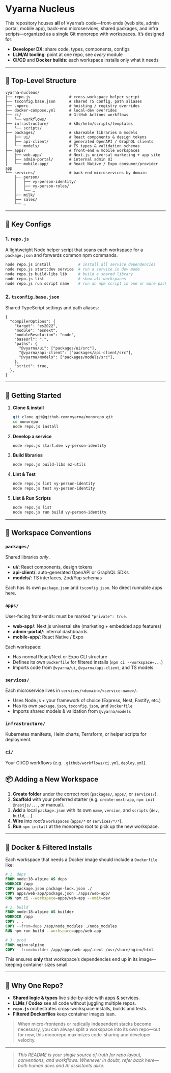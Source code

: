 # Vyarna Nucleus

This repository houses **all** of Vyarna’s code—front-ends (web site, admin portal, mobile app), back-end microservices, shared packages, and infra scripts—organized as a single Git monorepo with workspaces. It’s designed for:

- **Developer DX**: share code, types, components, configs
- **LLM/AI tooling**: point at one repo, see _every_ module
- **CI/CD** and **Docker builds**: each workspace installs only what it needs

---

## 📂 Top-Level Structure

```text
vyarna-nucleus/
├── repo.js                 # cross-workspace helper script
├── tsconfig.base.json      # shared TS config, path aliases
├── .npmrc                  # hoisting / registry overrides
├── docker-compose.yml      # local-dev overrides
├── ci/                     # GitHub Actions workflows
│   └── workflows/
├── infrastructure/         # k8s/helm/scripts/templates
│   └── scripts/
├── packages/               # shareable libraries & models
│   ├── ui/                 # React components & design tokens
│   ├── api-client/         # generated OpenAPI / GraphQL clients
│   └── models/             # TS types & validation schemas
├── apps/                   # front-end & mobile workspaces
│   ├── web-app/            # Next.js universal marketing + app site
│   ├── admin-portal/       # internal admin UI
│   └── mobile-app/         # React Native / Expo consumer/provider app
└── services/               # back-end microservices by domain
    ├── person/
    │   ├── vy-person-identity/
    │   ├── vy-person-roles/
    │   └── …
    ├── milk/
    ├── sales/
    └── …
```

---

## 🔧 Key Configs

### 1. `repo.js`

A lightweight Node helper script that scans each
workspace for a `package.json` and forwards common npm commands.

```bash
node repo.js install            # install all service dependencies
node repo.js start:dev service  # run a service in dev mode
node repo.js build-libs lib     # build a shared library
node repo.js list               # show all workspaces
node repo.js run script name    # run an npm script in one or more packages
```

### 2. `tsconfig.base.json`

Shared TypeScript settings and path aliases:

```jsonc
{
  "compilerOptions": {
    "target": "es2022",
    "module": "esnext",
    "moduleResolution": "node",
    "baseUrl": ".",
    "paths": {
      "@vyarna/ui": ["packages/ui/src"],
      "@vyarna/api-client": ["packages/api-client/src"],
      "@vyarna/models": ["packages/models/src"],
    },
    "strict": true,
  },
}
```

---

## 🚀 Getting Started

1. **Clone & install**

   ```bash
   git clone git@github.com:vyarna/monorepo.git
   cd monorepo
   node repo.js install
   ```

2. **Develop a service**

   ```bash
   node repo.js start:dev vy-person-identity
   ```

3. **Build libraries**

   ```bash
   node repo.js build-libs ez-utils
   ```

4. **Lint & Test**

   ```bash
   node repo.js lint vy-person-identity
   node repo.js test vy-person-identity
   ```

5. **List & Run Scripts**

   ```bash
   node repo.js list
   node repo.js run build vy-person-identity
   ```

---

## 🧱 Workspace Conventions

### **`packages/`**

Shared libraries _only_.

- **ui/**: React components, design tokens
- **api-client/**: auto-generated OpenAPI or GraphQL SDKs
- **models/**: TS interfaces, Zod/Yup schemas

Each has its own `package.json` and `tsconfig.json`. No direct runnable apps here.

### **`apps/`**

User-facing front-ends: must be marked `"private": true`.

- **web-app/**: Next.js universal site (marketing + embedded app features)
- **admin-portal/**: internal dashboards
- **mobile-app/**: React Native / Expo

Each workspace:

- Has normal React/Next or Expo CLI structure
- Defines its own `Dockerfile` for filtered installs (`npm ci --workspace=...`)
- Imports code from `@vyarna/ui`, `@vyarna/api-client`, and TS models

### **`services/`**

Each microservice lives in `services/<domain>/<service-name>/`.

- Uses Node.js + your framework of choice (Express, Nest, Fastify, etc.)
- Has its own `package.json`, `tsconfig.json`, and `Dockerfile`
- Imports shared models & validation from `@vyarna/models`

### **`infrastructure/`**

Kubernetes manifests, Helm charts, Terraform, or helper scripts for deployment.

### **`ci/`**

Your CI/CD workflows (e.g. `.github/workflows/ci.yml`, `deploy.yml`).

## 📦 Adding a New Workspace

1. **Create folder** under the correct root (`packages/`, `apps/`, or `services/`).
2. **Scaffold** with your preferred starter (e.g. `create-next-app`, `npm init @nestjs/...`, or manual).
3. **Add** a local `package.json` with its own `name`, `version`, and `scripts` (`dev`, `build`, …).
4. **Wire** into root’s `workspaces` (`apps/*` or `services/*/*`).
5. **Run** `npm install` at the monorepo root to pick up the new workspace.

---

## 🐳 Docker & Filtered Installs

Each workspace that needs a Docker image should include a `Dockerfile` like:

```dockerfile
# 1. deps
FROM node:18-alpine AS deps
WORKDIR /app
COPY package.json package-lock.json ./
COPY apps/web-app/package.json ./apps/web-app/
RUN npm ci --workspace=apps/web-app --omit=dev

# 2. build
FROM node:18-alpine AS builder
WORKDIR /app
COPY . .
COPY --from=deps /app/node_modules ./node_modules
RUN npm run build --workspace=apps/web-app

# 3. prod
FROM nginx:alpine
COPY --from=builder /app/apps/web-app/.next /usr/share/nginx/html
```

This ensures **only** that workspace’s dependencies end up in its image—keeping container sizes small.

---

## 🎯 Why One Repo?

- **Shared logic & types** live side-by-side with apps & services.
- **LLMs / Codex** see all code without juggling multiple repos.
- **`repo.js`** orchestrates cross-workspace installs, builds and tests.
- **Filtered Dockerfiles** keep container images lean.

> When micro-frontends or radically independent stacks become necessary, you can always split a workspace into its own repo—but for now, this monorepo maximizes code-sharing and developer velocity.

---

> _This README is your single source of truth for repo layout, conventions, and workflows. Whenever in doubt, refer back here—both human devs and AI assistants alike._
